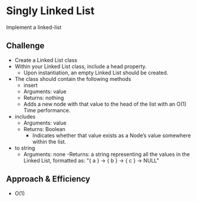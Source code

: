# Singly Linked List
Implement a linked-list

## Challenge

- Create a Linked List class
- Within your Linked List class, include a head property.
  - Upon instantiation, an empty Linked List should be created.
- The class should contain the following methods
  - insert
  - Arguments: value
  - Returns: nothing
  - Adds a new node with that value to the head of the list with an O(1) Time performance.
- includes
  - Arguments: value
  - Returns: Boolean
    - Indicates whether that value exists as a Node’s value somewhere within the list.
- to string
  - Arguments: none
  -Returns: a string representing all the values in the Linked List, formatted as:
"{ a } -> { b } -> { c } -> NULL"

## Approach & Efficiency

- O(1)

